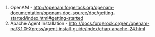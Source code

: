 1. OpenAM - http://openam.forgerock.org/openam-documentation/openam-doc-source/doc/getting-started/index.html#getting-started
2. Apache Agent Installation - http://docs.forgerock.org/en/openam-pa/3.1.0-Xpress/agent-install-guide/index/chap-apache-24.html
